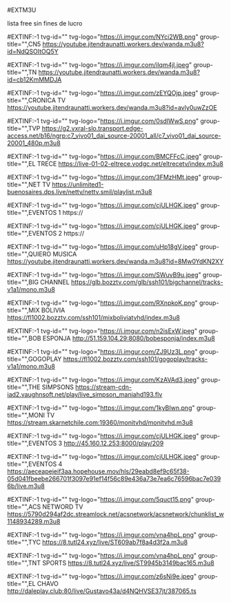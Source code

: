 #EXTM3U

lista free sin fines de lucro

#EXTINF:-1 tvg-id="" tvg-logo="https://i.imgur.com/NYci2WB.png" group-title="",CN5
https://youtube.jitendraunatti.workers.dev/wanda.m3u8?id=NdQSOItOQ5Y

#EXTINF:-1 tvg-id="" tvg-logo="https://i.imgur.com/ilqm4jl.jpeg" group-title="",TN
https://youtube.jitendraunatti.workers.dev/wanda.m3u8?id=cb12KmMMDJA

#EXTINF:-1 tvg-id="" tvg-logo="https://i.imgur.com/zEYQOjp.jpeg" group-title="",CRONICA TV
https://youtube.jitendraunatti.workers.dev/wanda.m3u8?id=avly0uwZzOE

#EXTINF:-1 tvg-id="" tvg-logo="https://i.imgur.com/0sdIWwS.png" group-title="",TVP
https://g2.vxral-slo.transport.edge-access.net/b16/ngrp:c7_vivo01_dai_source-20001_all/c7_vivo01_dai_source-20001_480p.m3u8

#EXTINF:-1 tvg-id="" tvg-logo="https://i.imgur.com/BMCFFcC.jpeg" group-title="",EL TRECE
https://live-01-02-eltrece.vodgc.net/eltrecetv/index.m3u8

#EXTINF:-1 tvg-id="" tvg-logo="https://i.imgur.com/3FMzHMt.jpeg" group-title="",NET TV
https://unlimited1-buenosaires.dps.live/nettv/nettv.smil/playlist.m3u8

#EXTINF:-1 tvg-id="" tvg-logo="https://i.imgur.com/cjULHGK.jpeg" group-title="",EVENTOS 1
https://

#EXTINF:-1 tvg-id="" tvg-logo="https://i.imgur.com/cjULHGK.jpeg" group-title="",EVENTOS 2
https://

#EXTINF:-1 tvg-id="" tvg-logo="https://i.imgur.com/uHp18gV.jpeg" group-title="",QUIERO MUSICA 
https://youtube.jitendraunatti.workers.dev/wanda.m3u8?id=8Mw0YdKN2XY

#EXTINF:-1 tvg-id="" tvg-logo="https://i.imgur.com/SWuvB9u.jpeg" group-title="",BIG CHANNEL 
https://glb.bozztv.com/glb/ssh101/bigchannel/tracks-v1a1/mono.m3u8

#EXTINF:-1 tvg-id="" tvg-logo="https://i.imgur.com/RXnpkoK.png" group-title="",MIX BOLIVIA
https://fl1002.bozztv.com/ssh101/mixboliviatvhd/index.m3u8

#EXTINF:-1 tvg-id="" tvg-logo="https://i.imgur.com/n2isExW.jpeg" group-title="",BOB ESPONJA
http://51.159.104.29:8080/bobesponja/index.m3u8

#EXTINF:-1 tvg-id="" tvg-logo="https://i.imgur.com/ZJ9Uz3L.png" group-title="",GOGOPLAY
https://fl1002.bozztv.com/ssh101/gogoplay/tracks-v1a1/mono.m3u8

#EXTINF:-1 tvg-id="" tvg-logo="https://i.imgur.com/KzAVAd3.jpeg" group-title="",THE SIMPSONS
https://stream-cdn-iad2.vaughnsoft.net/play/live_simpson_maniahd193.flv

#EXTINF:-1 tvg-id="" tvg-logo="https://i.imgur.com/1kyBIwn.png" group-title="",MONI TV
https://stream.skarnetchile.com:19360/monitvhd/monitvhd.m3u8

#EXTINF:-1 tvg-id="" tvg-logo="https://i.imgur.com/cjULHGK.jpeg" group-title="",EVENTOS 3
http://45.160.12.253:8000/play/209

#EXTINF:-1 tvg-id="" tvg-logo="https://i.imgur.com/cjULHGK.jpeg" group-title="",EVENTOS 4
https://aeceapejeif3aa.hopehouse.mov/hls/29eabd8ef9c65f38-05d041fbeebe266701f3097e91ef14f56c89e436a73e7ea6c76596bac7e0396b/live.m3u8


#EXTINF:-1 tvg-id="" tvg-logo="https://i.imgur.com/5quct15.png" group-title="",ACS NETWORD TV
https://5790d294af2dc.streamlock.net/acsnetwork/acsnetwork/chunklist_w1148934289.m3u8

#EXTINF:-1 tvg-id="" tvg-logo="https://i.imgur.com/vna4hpL.png" group-title="",TYC
https://8.tutl24.xyz/live/ST609ab7f8a4d3f2a.m3u8

#EXTINF:-1 tvg-id="" tvg-logo="https://i.imgur.com/vna4hpL.png" group-title="",TNT SPORTS
https://8.tutl24.xyz/live/ST9945b3149bac165.m3u8

#EXTINF:-1 tvg-id="" tvg-logo="https://i.imgur.com/z6sNi9e.jpeg" group-title="",EL CHAVO
http://daleplay.club:80/live/Gustavo43a/d4NQHVSE37jt/387065.ts


